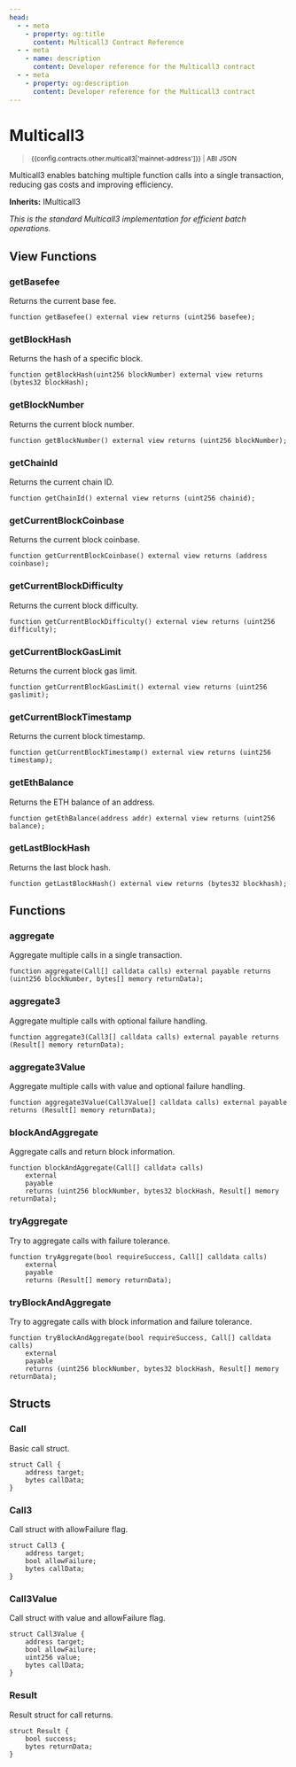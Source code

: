 ```yaml
---
head:
  - - meta
    - property: og:title
      content: Multicall3 Contract Reference
  - - meta
    - name: description
      content: Developer reference for the Multicall3 contract
  - - meta
    - property: og:description
      content: Developer reference for the Multicall3 contract
---
```


<script setup>
  import config from '@berachain/config/constants.json';
</script>

# Multicall3

> <small><a target="_blank" :href="config.mainnet.dapps.berascan.url + 'address/' + config.contracts.other.multicall3['mainnet-address']">{{config.contracts.other.multicall3['mainnet-address']}}</a><span v-if="config.contracts.other.multicall3.abi && config.contracts.other.multicall3.abi.length > 0">&nbsp;|&nbsp;<a target="_blank" :href="config.contracts.other.multicall3.abi">ABI JSON</a></span></small>

Multicall3 enables batching multiple function calls into a single transaction, reducing gas costs and improving efficiency.

**Inherits:**
IMulticall3

*This is the standard Multicall3 implementation for efficient batch operations.*

## View Functions

### getBasefee

Returns the current base fee.

```solidity
function getBasefee() external view returns (uint256 basefee);
```

### getBlockHash

Returns the hash of a specific block.

```solidity
function getBlockHash(uint256 blockNumber) external view returns (bytes32 blockHash);
```

### getBlockNumber

Returns the current block number.

```solidity
function getBlockNumber() external view returns (uint256 blockNumber);
```

### getChainId

Returns the current chain ID.

```solidity
function getChainId() external view returns (uint256 chainid);
```

### getCurrentBlockCoinbase

Returns the current block coinbase.

```solidity
function getCurrentBlockCoinbase() external view returns (address coinbase);
```

### getCurrentBlockDifficulty

Returns the current block difficulty.

```solidity
function getCurrentBlockDifficulty() external view returns (uint256 difficulty);
```

### getCurrentBlockGasLimit

Returns the current block gas limit.

```solidity
function getCurrentBlockGasLimit() external view returns (uint256 gaslimit);
```

### getCurrentBlockTimestamp

Returns the current block timestamp.

```solidity
function getCurrentBlockTimestamp() external view returns (uint256 timestamp);
```

### getEthBalance

Returns the ETH balance of an address.

```solidity
function getEthBalance(address addr) external view returns (uint256 balance);
```

### getLastBlockHash

Returns the last block hash.

```solidity
function getLastBlockHash() external view returns (bytes32 blockhash);
```

## Functions

### aggregate

Aggregate multiple calls in a single transaction.

```solidity
function aggregate(Call[] calldata calls) external payable returns (uint256 blockNumber, bytes[] memory returnData);
```

### aggregate3

Aggregate multiple calls with optional failure handling.

```solidity
function aggregate3(Call3[] calldata calls) external payable returns (Result[] memory returnData);
```

### aggregate3Value

Aggregate multiple calls with value and optional failure handling.

```solidity
function aggregate3Value(Call3Value[] calldata calls) external payable returns (Result[] memory returnData);
```

### blockAndAggregate

Aggregate calls and return block information.

```solidity
function blockAndAggregate(Call[] calldata calls)
    external
    payable
    returns (uint256 blockNumber, bytes32 blockHash, Result[] memory returnData);
```

### tryAggregate

Try to aggregate calls with failure tolerance.

```solidity
function tryAggregate(bool requireSuccess, Call[] calldata calls)
    external
    payable
    returns (Result[] memory returnData);
```

### tryBlockAndAggregate

Try to aggregate calls with block information and failure tolerance.

```solidity
function tryBlockAndAggregate(bool requireSuccess, Call[] calldata calls)
    external
    payable
    returns (uint256 blockNumber, bytes32 blockHash, Result[] memory returnData);
```

## Structs

### Call
Basic call struct.

```solidity
struct Call {
    address target;
    bytes callData;
}
```

### Call3
Call struct with allowFailure flag.

```solidity
struct Call3 {
    address target;
    bool allowFailure;
    bytes callData;
}
```

### Call3Value
Call struct with value and allowFailure flag.

```solidity
struct Call3Value {
    address target;
    bool allowFailure;
    uint256 value;
    bytes callData;
}
```

### Result
Result struct for call returns.

```solidity
struct Result {
    bool success;
    bytes returnData;
}
```
